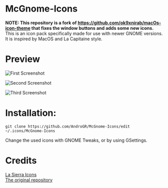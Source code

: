 # McGnome-Icons
**NOTE: This repository is a fork of https://github.com/ok9xnirab/macOs-icon-theme that fixes the window buttons and adds some new icons.**\
This is an icon pack specifically made for use with newer GNOME versions. It is inspired by MacOS and La Capitaine style.

# Preview

![First Screenshot](https://raw.githubusercontent.com/IANirab/macOs-icon-theme/master/screenshots/screenshot1.png)


![Second Screenshot](https://raw.githubusercontent.com/IANirab/macOs-icon-theme/master/screenshots/screenshot2.png)

![Third Screenshot](https://raw.githubusercontent.com/IANirab/macOs-icon-theme/master/screenshots/screenshot3.png)

# Installation:
```
git clone https://github.com/AndroGR/McGnome-Icons/edit ~/.icons/McGnome-Icons
```
Change the used icons with GNOME Tweaks, or by using GSettings.

# Credits
[La Sierra Icons](https://github.com/btd1337/La-Sierra-Icon-Theme)\
[The original repository](https://github.com/Ok9xNirab/macOs-icon-theme)
